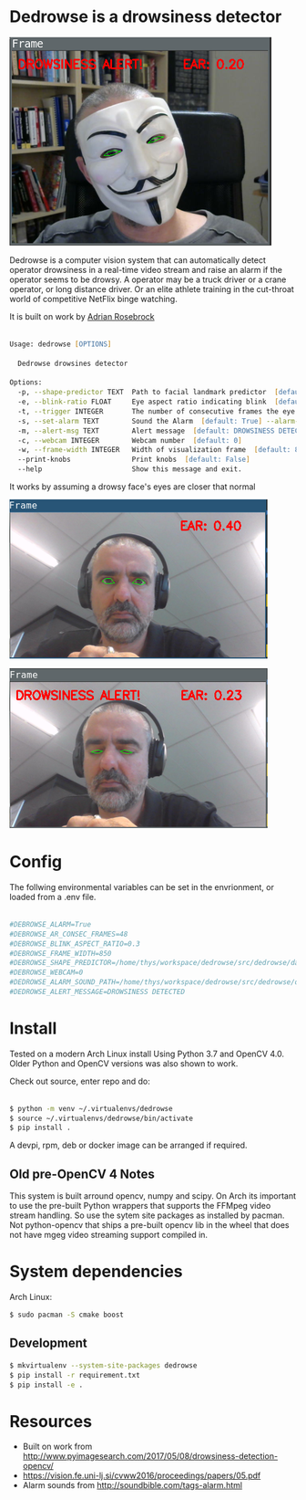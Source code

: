 # Dedrowse is a drowsiness detector

![](docs/guy.png)

Dedrowse is a computer vision system that can automatically detect operator
drowsiness in a real-time video stream and raise an alarm if the operator seems
to be drowsy. A operator may be a truck driver or a crane operator, or long
distance driver. Or an elite athlete training in the cut-throat world of competitive
NetFlix binge watching.

It is built on work by [Adrian Rosebrock](http://www.pyimagesearch.com/2017/05/08/drowsiness-detection-opencv/)


```zsh

Usage: dedrowse [OPTIONS]

  Dedrowse drowsines detector

Options:
  -p, --shape-predictor TEXT  Path to facial landmark predictor  [default: /ho me/thys/workspace/bhp/si/dedrowse/src/dedrowse/d ata/face.dat]
  -e, --blink-ratio FLOAT     Eye aspect ratio indicating blink  [default: 0.3]
  -t, --trigger INTEGER       The number of consecutive frames the eye must be below the threshold for to set off the alarm [default: 48]
  -s, --set-alarm TEXT        Sound the Alarm  [default: True] --alarm-sound TEXT          Alarm sound file  [default: /home/thys/workspace /bhp/si/dedrowse/src/dedrowse/data/alarm.wav]
  -m, --alert-msg TEXT        Alert message  [default: DROWSINESS DETECTED]
  -c, --webcam INTEGER        Webcam number  [default: 0]
  -w, --frame-width INTEGER   Width of visualization frame  [default: 850]
  --print-knobs               Print knobs  [default: False]
  --help                      Show this message and exit.

```

It works by assuming a drowsy face's eyes are closer that normal

![Open](docs/open.png)


![Close](docs/close.png)


# Config

The follwing environmental variables can be set in the envrionment, or loaded
from a .env file.

```zsh

#DEBROWSE_ALARM=True
#DEBROWSE_AR_CONSEC_FRAMES=48
#DEBROWSE_BLINK_ASPECT_RATIO=0.3
#DEBROWSE_FRAME_WIDTH=850
#DEBROWSE_SHAPE_PREDICTOR=/home/thys/workspace/dedrowse/src/dedrowse/data/face.dat
#DEBROWSE_WEBCAM=0
#DEDROWSE_ALARM_SOUND_PATH=/home/thys/workspace/dedrowse/src/dedrowse/data/alarm.wav
#DEDROWSE_ALERT_MESSAGE=DROWSINESS DETECTED

```


# Install

Tested on a modern Arch Linux install Using Python 3.7 and OpenCV 4.0. Older
Python and OpenCV versions was also shown to work.

Check out source, enter repo and do:

```zsh

$ python -m venv ~/.virtualenvs/dedrowse
$ source ~/.virtualenvs/dedrowse/bin/activate
$ pip install .

```

A devpi, rpm, deb or docker image can be arranged if required.

## Old pre-OpenCV 4 Notes
This system is built arround opencv, numpy and scipy. On Arch its important to use the
pre-built Python wrappers that supports the FFMpeg video stream handling. So use the sytem
site packages as installed by pacman. Not python-opencv that ships a pre-built opencv lib in the
wheel that does not have mgeg video streaming support compiled in.

# System dependencies

Arch Linux:

```bash
$ sudo pacman -S cmake boost
```

## Development

```bash
$ mkvirtualenv --system-site-packages dedrowse
$ pip install -r requirement.txt
$ pip install -e .
```


# Resources

* Built on work from http://www.pyimagesearch.com/2017/05/08/drowsiness-detection-opencv/
* https://vision.fe.uni-lj.si/cvww2016/proceedings/papers/05.pdf
* Alarm sounds from http://soundbible.com/tags-alarm.html
